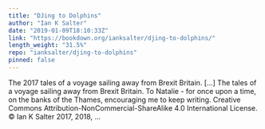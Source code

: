 ```yaml
---
title: "DJing to Dolphins"
author: "Ian K Salter"
date: "2019-01-09T18:10:33Z"
link: "https://bookdown.org/ianksalter/djing-to-dolphins/"
length_weight: "31.5%"
repo: "ianksalter/djing-to-dolphins"
pinned: false
---
```


The 2017 tales of a voyage sailing away from Brexit Britain. [...] The tales of a voyage sailing away from Brexit Britain. To Natalie - for once upon a time, on the banks of the Thames, encouraging me to keep writing. Creative Commons Attribution-NonCommercial-ShareAlike 4.0 International License. © Ian K Salter 2017, 2018, ...
